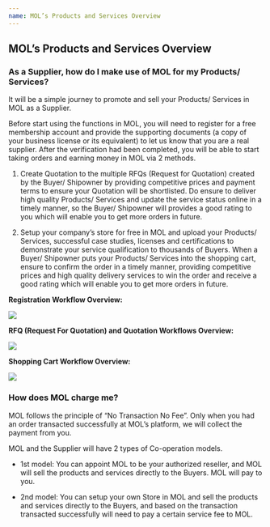 ```yaml
---
name: MOL’s Products and Services Overview
---
```


## MOL’s Products and Services Overview

###  As a Supplier, how do I make use of MOL for my Products/ Services?
It will be a simple journey to promote and sell your Products/ Services in MOL as a Supplier.

Before start using the functions in MOL, you will need to register for a free membership account and provide the supporting documents (a copy of your business license or its equivalent) to let us know that you are a real supplier. After the verification had been completed, you will be able to start taking orders and earning money in MOL via 2 methods.

1.	Create Quotation to the multiple RFQs (Request for Quotation) created by the Buyer/ Shipowner by providing competitive prices and payment terms to ensure your Quotation will be shortlisted. Do ensure to deliver high quality Products/ Services and update the service status online in a timely manner, so the Buyer/ Shipowner will provides a good rating to you which will enable you to get more orders in future.

2.	Setup your company’s store for free in MOL and upload your Products/ Services, successful case studies, licenses and certifications to demonstrate your service qualification to thousands of Buyers. When a Buyer/ Shipowner puts your Products/ Services into the shopping cart, ensure to confirm the order in a timely manner, providing competitive prices and high quality delivery services to win the order and receive a good rating which will enable you to get more orders in future.

**Registration Workflow Overview:**

![](https://bwec-file.oss-cn-hongkong.aliyuncs.com/cms/Registration_Workflow_Overview_Supplier.png)

**RFQ (Request For Quotation) and Quotation Workflows Overview:**

![](https://bwec-file.oss-cn-hongkong.aliyuncs.com/cms/RFQ_and_Quotation_Workflows_Overview_Supplier.png)

**Shopping Cart Workflow Overview:**

![](https://bwec-file.oss-cn-hongkong.aliyuncs.com/cms/Shopping_Cart_Workflow_Overview.png)

### How does MOL charge me?

MOL follows the principle of “No Transaction No Fee”. Only when you had an order transacted successfully at MOL’s platform, we will collect the payment from you.

MOL and the Supplier will have 2 types of Co-operation models. 

-	1st model: You can appoint MOL to be your authorized reseller, and MOL will sell the products and services directly to the Buyers. MOL will pay to you.

-	2nd model: You can setup your own Store in MOL and sell the products and services directly to the Buyers, and based on the transaction transacted successfully will need to pay a certain service fee to MOL.
